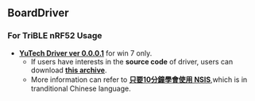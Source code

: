 ## BoardDriver
### For TriBLE nRF52 Usage
- [**YuTech Driver ver 0.0.0.1**](https://github.com/YuTecHealth/BoardDriver/blob/master/YuTech_drivers_0.0.0.1.exe?raw=true) for win 7 only.
  - If users have interests in the **source code** of driver, users can download [**this archive**](https://github.com/YuTecHealth/BoardDriver/blob/master/Yutech_Windows_Drivers-0.0.0.1.zip?raw=true).
  - More information can refer to [**只要10分鐘學會使用 NSIS**](http://seesawworld.blogspot.com/2016/02/1-nsis.html),which is in tranditional Chinese language.

